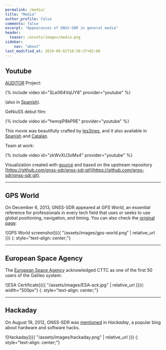```yaml
---
permalink: /media/
title: "Media"
author_profile: false
comments: false
excerpt: "Appearances of GNSS-SDR in general media"
header:
  teaser: /assets/images/media.png
sidebar:
    nav: "about"
last_modified_at: 2019-09-01T10:39:37+02:00
---
```


## Youtube

[AUDITOR](https://www.gsa.europa.eu/advanced-multi-constellation-egnss-augmentation-and-monitoring-network-and-its-application-precision) Project:

{% include video id="SLe064VqUY8" provider="youtube" %}

(also in [Spanish](https://www.youtube.com/watch?v=pE8yB5yvegg)).

GeNiuSS debut film:

{% include video id="fwmqiP8kPRE" provider="youtube" %}

This movie was beautifully crafted by [les3ines](https://www.facebook.com/las3inas-375322972611875/), and it also available in [Spanish](https://www.youtube.com/watch?v=L00QZ-iozPs) and [Catalan](https://www.youtube.com/watch?v=Ga-0pQQuR3k).


Team at work:

{% include video id="zkWvXU3oMs4" provider="youtube" %}

Visualization created with [gource](https://gource.io/) and based on the upstream repository [https://github.com/gnss-sdr/gnss-sdr.git](https://github.com/gnss-sdr/gnss-sdr.git).

----

## GPS World

On December 6, 2013, GNSS-SDR appeared at _GPS World_, an essential reference for professionals in every tech field that uses or seeks to use global positioning, navigation, and timing. You can also check the [original page](https://www.gpsworld.com/galileo-position-fix-with-open-source-software-receiver-achieved/):

![GPS World screenshot]({{ "/assets/images/gps-world.png" | relative_url }})
{: style="text-align: center;"}

----

## European Space Agency

The [European Space Agency](https://www.esa.int/) acknowledged CTTC as one of the first 50 users of the Galileo system:

![ESA Certificate]({{ "/assets/images/ESA-ack.jpg" | relative_url }}){: width="500px"}
{: style="text-align: center;"}


----

## Hackaday

On August 19, 2012, GNSS-SDR was [mentioned](https://hackaday.com/2012/08/19/real-time-gps-decoding-with-software-defined-radio/) in _Hackaday_, a popular blog about hardware and software hacks.

![Hackaday]({{ "/assets/images/hackaday.png" | relative_url }})
{: style="text-align: center;"}
